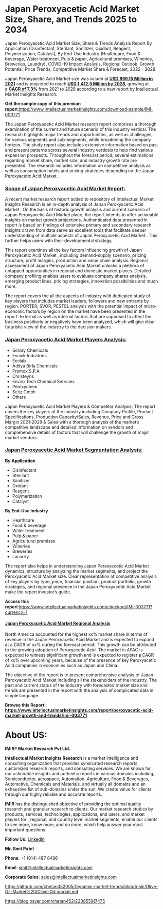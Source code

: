 <h1>Japan Peroxyacetic Acid Market Size, Share, and Trends 2025 to 2034</h1>
<p>Japan Peroxyacetic Acid Market Size, Share &amp; Trends Analysis Report By Application (Disinfectant, Sterilant, Sanitizer, Oxidant, Reagent, Polymerization, Catalyst), By End-Use Industry (Healthcare, Food &amp; beverage, Water treatment, Pulp &amp; paper, Agricultural premises, Wineries, Breweries, Laundry), COVID-19 Impact Analysis, Regional Outlook, Growth Potential, Price Trends, Competitive Market Share &amp; Forecast, 2022 - 2028.</p>
<p>Japan Peroxyacetic Acid Market size was valued at&nbsp;<strong><u>USD 869.15 Million in 2021</u></strong>&nbsp;and is projected to reach&nbsp;<strong><u>USD 1,412.5 Million by 2028</u></strong>, growing at a&nbsp;<strong><u>CAGR of 7.3%</u></strong>&nbsp;from 2021 to 2028 according to a new report by Intellectual Market Insights Research.</p>
<p>𝐆𝐞𝐭 𝐭𝐡𝐞 𝐬𝐚𝐦𝐩𝐥𝐞 𝐜𝐨𝐩𝐲 𝐨𝐟 𝐭𝐡𝐢𝐬 𝐩𝐫𝐞𝐦𝐢𝐮𝐦 𝐫𝐞𝐩𝐨𝐫𝐭:<a href="https://www.intellectualmarketinsights.com/download-sample/IMI-003771">https://www.intellectualmarketinsights.com/download-sample/IMI-003771</a>&nbsp;</p>
<p>The Japan Peroxyacetic Acid Market research report comprises a thorough examination of the current and future scenario of this industry vertical. The research highlights major trends and opportunities, as well as challenges, for various segments and sub-segments, while broadening the company horizon. The study report also includes extensive information based on past and present patterns across several industry verticals to help find various expansion prospects. Throughout the forecast period, several estimations regarding market share, market size, and industry growth rate are presented. The research includes information on competitive analysis as well as consumption habits and pricing strategies depending on the Japan Peroxyacetic Acid Market .</p>
<h3><strong><u>Scope of Japan Peroxyacetic Acid Market Report:</u></strong></h3>
<p>A recent market research report added to repository of Intellectual Market Insights Research is an in-depth analysis of Japan Peroxyacetic Acid Market . On the basis of historic growth analysis and current scenario of Japan Peroxyacetic Acid Market place, the report intends to offer actionable insights on market growth projections. Authenticated data presented in report is based on findings of extensive primary and secondary research. Insights drawn from data serve as excellent tools that facilitate deeper understanding of multiple aspects of Japan Peroxyacetic Acid Market . This further helps users with their developmental strategy.</p>
<p>This report examines all the key factors influencing growth of Japan Peroxyacetic Acid Market , including demand-supply scenario, pricing structure, profit margins, production and value chain analysis. Regional assessment of Japan Peroxyacetic Acid Market unlocks a plethora of untapped opportunities in regional and domestic market places. Detailed company profiling enables users to evaluate company shares analysis, emerging product lines, pricing strategies, innovation possibilities and much more.</p>
<p>The report covers the all the aspects of industry with dedicated study of key players that includes market leaders, followers and new entrants by region. PORTER, SVOR, PESTEL analysis with the potential impact of micro-economic factors by region on the market have been presented in the report. External as well as internal factors that are supposed to affect the business positively or negatively have been analyzed, which will give clear futuristic view of the industry to the decision makers.</p>
<h3><strong><u>Japan Peroxyacetic Acid Market Players Analysis:</u></strong></h3>
<ul>
<li>Solvay Chemicals</li>
<li>Evonik Industries</li>
<li>Ecolab</li>
<li>Aditya Birla Chemicals</li>
<li>Promox S.P.A</li>
<li>Christeyns</li>
<li>Enviro Tech Chemical Services</li>
<li>Peroxychem</li>
<li>Seitz Gmbh</li>
<li>Others</li>
</ul>
<p>Japan Peroxyacetic Acid Market Players &amp; Competitor Analysis: The report covers the key players of the industry including Company Profile, Product Specifications, Production Capacity/Sales, Revenue, Price and Gross Margin 2021-2028 &amp; Sales with a thorough analysis of the market&rsquo;s competitive landscape and detailed information on vendors and comprehensive details of factors that will challenge the growth of major market vendors.</p>
<h3><strong><u>Japan Peroxyacetic Acid Market Segmentation Analysis:</u></strong></h3>
<p><strong>By Application</strong></p>
<ul>
<li>Disinfectant</li>
<li>Sterilant</li>
<li>Sanitizer</li>
<li>Oxidant</li>
<li>Reagent</li>
<li>Polymerization</li>
<li>Catalyst</li>
</ul>
<p><strong>By End-Use Industry</strong></p>
<ul>
<li>Healthcare</li>
<li>Food &amp; beverage</li>
<li>Water treatment</li>
<li>Pulp &amp; paper</li>
<li>Agricultural premises</li>
<li>Wineries</li>
<li>Breweries</li>
<li>Laundry</li>
</ul>
<p>The report also helps in understanding Japan Peroxyacetic Acid Market dynamics, structure by analyzing the market segments, and project the Peroxyacetic Acid&nbsp;Market size. Clear representation of competitive analysis of key players by type, price, financial position, product portfolio, growth strategies, and regional presence in the Japan Peroxyacetic Acid Market make the report investor&rsquo;s guide.</p>
<p>𝐀𝐜𝐜𝐞𝐬𝐬 𝐭𝐡𝐢𝐬 𝐫𝐞𝐩𝐨𝐫𝐭:<a href="https://www.intellectualmarketinsights.com/checkout/IMI-003771?currency=1">https://www.intellectualmarketinsights.com/checkout/IMI-003771?currency=1</a>&nbsp;</p>
<h4><strong><u> Japan Peroxyacetic Acid Market Regional Analysis</u></strong></h4>
<p>North America accounted for the highest xx% market share in terms of revenue in the Japan Peroxyacetic Acid Market and is expected to expand at a CAGR of xx% during the forecast period. This growth can be attributed to the growing adoption of Peroxyacetic Acid. The market in APAC is expected to witness significant growth and is expected to register a CAGR of xx% over upcoming years, because of the presence of key Peroxyacetic Acid companies in economies such as Japan and China.</p>
<p>The objective of the report is to present comprehensive analysis of Japan Peroxyacetic Acid Market including all the stakeholders of the industry. The past and current status of the industry with forecasted market size and trends are presented in the report with the analysis of complicated data in simple language.</p>
<p><strong>Browse this Report:&nbsp; <a href="https://www.intellectualmarketinsights.com/report/peroxyacetic-acid-market-growth-and-trends/imi-003771">https://www.intellectualmarketinsights.com/report/peroxyacetic-acid-market-growth-and-trends/imi-003771</a>&nbsp;</strong></p>
<h1>About US:</h1>
<p><strong>IMIR&reg; Market Research Pvt Ltd.</strong></p>
<p><strong>Intellectual Market Insights Research</strong> is a market intelligence and consulting organization that provides syndicated research reports, customized research reports, and consulting services. We are known for our actionable insights and authentic reports in various domains including, Semiconductor, aerospace, Automation, Agriculture, Food &amp; Beverages, Automotive, Chemicals and Materials, and virtually all domains and an exhaustive list of sub-domains under the sun. We create value for clients through our highly reliable and accurate reports.</p>
<p><strong>IMIR</strong> has the distinguished objective of providing the optimal quality research and granular research to clients. Our market research studies by products, services, technologies, applications, end users, and market players for , regional, and country level market segments, enable our clients to see more, know more, and do more, which help answer your most important questions.</p>
<p><strong>Follow Us:</strong> <a href="https://in.linkedin.com/company/imir-market-research">LinkedIn</a></p>
<p><strong>Mr. Smit Patel</strong></p>
<p><strong>Phone:</strong> +1 (814) 487 8486</p>
<p><strong>Email:</strong> <a href="mailto:smit@intellectualmarketinsights.com">smit@intellectualmarketinsights.com</a></p>
<p><strong>Corporate Sales:</strong> <a href="mailto:sales@intellectualmarketinsights.com">sales@intellectualmarketinsights.com</a></p>
<p><a href="https://github.com/chetan452005/Dynamic-market-trends/blob/main/Olive-Oil-Market%20/Olive-Oil-market.md">https://github.com/chetan452005/Dynamic-market-trends/blob/main/Olive-Oil-Market%20/Olive-Oil-market.md</a>&nbsp;</p>
<p><a href="https://blog.naver.com/chetan452/223855917475">https://blog.naver.com/chetan452/223855917475</a>&nbsp;</p>
<p>&nbsp;</p>
<p>&nbsp;</p>
<div>&nbsp;</div>
